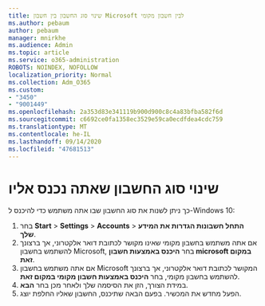 ```yaml
---
title: שינוי סוג החשבון בין חשבון Microsoft לבין חשבון מקומי
ms.author: pebaum
author: pebaum
manager: mnirkhe
ms.audience: Admin
ms.topic: article
ms.service: o365-administration
ROBOTS: NOINDEX, NOFOLLOW
localization_priority: Normal
ms.collection: Adm_O365
ms.custom:
- "3450"
- "9001449"
ms.openlocfilehash: 2a353d83e341119b900d900c8c4a83bfba582f6d
ms.sourcegitcommit: c6692ce0fa1358ec3529e59ca0ecdfdea4cdc759
ms.translationtype: MT
ms.contentlocale: he-IL
ms.lasthandoff: 09/14/2020
ms.locfileid: "47681513"
---
```

# <a name="change-the-account-type-that-you-sign-in-with"></a>שינוי סוג החשבון שאתה נכנס אליו

כך ניתן לשנות את סוג החשבון שבו אתה משתמש כדי להיכנס ל-Windows 10:

1. בחר **Start**  >  **Settings**  >  **Accounts**  >  **התחל חשבונות הגדרות את המידע שלך**.
2. אם אתה משתמש בחשבון מקומי שאינו מקושר לכתובת דואר אלקטרוני, אך ברצונך להשתמש בחשבון Microsoft, בחר **היכנס באמצעות חשבון microsoft במקום זאת**.
3. אם אתה משתמש בחשבון Microsoft המקושר לכתובת דואר אלקטרוני, אך ברצונך להשתמש בחשבון מקומי, בחר **היכנס באמצעות חשבון מקומי במקום זאת**.
4. במידת הצורך, הזן את הסיסמה שלך ולאחר מכן בחר **הבא**.
5. הפעל מחדש את המכשיר. בפעם הבאה שתיכנס, החשבון שאליו החלפת יוצג.